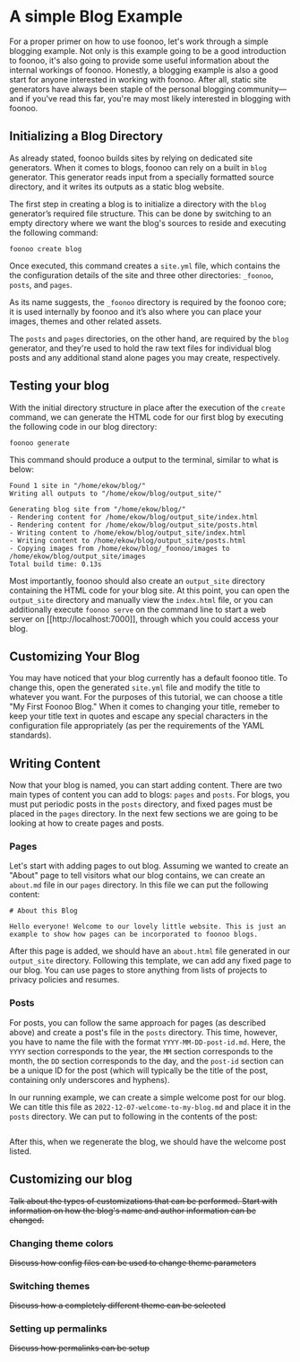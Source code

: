 # A simple Blog Example
For a proper primer on how to use foonoo, let's work through a simple blogging example. Not only is this example going to be a good introduction to foonoo, it's also going to provide some useful information about the internal workings of foonoo. Honestly, a blogging example is also a good start for anyone interested in working with foonoo. After all, static site generators have always been staple of the personal blogging community&mdash;and if you've read this far, you're may most likely interested in blogging with foonoo.

## Initializing a Blog Directory
As already stated, foonoo builds sites by relying on dedicated site generators. When it comes to blogs, foonoo can rely on a built in `blog` generator. This generator reads input from a specially formatted source directory, and it writes its outputs as a static blog website.

The first step in creating a blog is to initialize a directory with the `blog` generator’s required file structure. This can be done by switching to an empty directory where we want the blog's sources to reside and executing the following command:

	foonoo create blog

Once executed, this command creates a `site.yml` file, which contains the the configuration details of the site and three other directories: `_foonoo`,  `posts`, and `pages`. 

As its name suggests, the `_foonoo` directory is required by the foonoo core; it is used internally by foonoo and it’s also where you can place your images, themes and other related assets. 

The `posts` and `pages` directories, on the other hand, are required by the `blog` generator, and they're used to hold the raw text files for individual blog posts and any additional stand alone pages you may create, respectively.

## Testing your blog
With the initial directory structure in place after the execution of the `create` command, we can generate the HTML code for our first blog by executing the following code in our blog directory:

	foonoo generate

This command should produce a output to the terminal, similar to what is below:

````
Found 1 site in "/home/ekow/blog/"
Writing all outputs to "/home/ekow/blog/output_site/"

Generating blog site from "/home/ekow/blog/"
- Rendering content for /home/ekow/blog/output_site/index.html 
- Rendering content for /home/ekow/blog/output_site/posts.html 
- Writing content to /home/ekow/blog/output_site/index.html 
- Writing content to /home/ekow/blog/output_site/posts.html 
- Copying images from /home/ekow/blog/_foonoo/images to /home/ekow/blog/output_site/images
Total build time: 0.13s
````

Most importantly, foonoo should also create an `output_site` directory containing the HTML code for your blog site. At this point, you can open the `output_site` directory and manually view the `index.html` file, or you can additionally execute `foonoo serve` on the command line to start a web server on [[http://localhost:7000]], through which you could access your blog.

## Customizing Your Blog
You may have noticed that your blog currently has a default foonoo title. To change this, open the generated `site.yml` file and modify the title to whatever you want. For the purposes of this tutorial, we can choose a title "My First Foonoo Blog." When it comes to changing your title, remeber to keep your title text in quotes and escape any special characters in the configuration file appropriately (as per the requirements of the YAML standards).

## Writing Content
Now that your blog is named, you can start adding content. There are two main types of content you can add to blogs: `pages` and `posts`. For blogs, you must put periodic posts in the `posts` directory, and fixed pages must be placed in the `pages` directory. In the next few sections we are going to be looking at how to create pages and posts.

### Pages
Let's start with adding pages to out blog. Assuming we wanted to create an "About" page to tell visitors what our blog contains, we can create an `about.md` file in our `pages` directory. In this file we can put the following content:

````
# About this Blog

Hello everyone! Welcome to our lovely little website. This is just an example to show how pages can be incorporated to foonoo blogs. 

````

After this page is added, we should have an `about.html` file generated in our `output_site` directory. Following this template, we can add any fixed page to our blog. You can use pages to store anything from lists of projects to privacy policies and resumes. 


### Posts
For posts, you can follow the same approach for pages (as described above) and create a post's file in the `posts` directory. This time, however, you have to name the file with the format `YYYY-MM-DD-post-id.md`. Here, the `YYYY` section corresponds to the year, the `MM` section corresponds to the month, the `DD` section corresponds to the day, and the `post-id` section can be a unique ID for the post (which will typically be the title of the post, containing only underscores and hyphens).

In our running example, we can create a simple welcome post for our blog. We can title this file as `2022-12-07-welcome-to-my-blog.md` and place it in the `posts` directory. We can put to following in the contents of the post:

````

````

After this, when we regenerate the blog, we should have the welcome post listed.

## Customizing our blog
~~Talk about the types of customizations that can be performed. Start with information on how the blog's name and author information can be changed.~~
### Changing theme colors
~~Discuss how config files can be used to change theme parameters~~
### Switching themes
~~Discuss how a completely different theme can be selected~~
### Setting up permalinks
~~Discuss how permalinks can be setup~~


